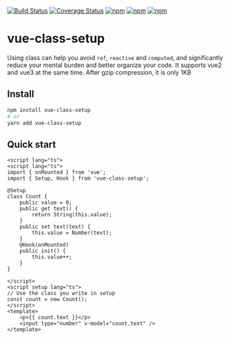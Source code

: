 [![Build Status](https://github.com/fmfe/vue-class-setup/workflows/CI/badge.svg)](https://github.com/fmfe/vue-class-setup/actions)
<a href='https://coveralls.io/github/fmfe/vue-class-setup?branch=main'><img src='https://coveralls.io/repos/github/fmfe/vue-class-setup/badge.svg?branch=main' alt='Coverage Status' /></a>
[![npm](https://img.shields.io/npm/v/vue-class-setup.svg)](https://www.npmjs.com/package/vue-class-setup) 
[![npm](https://img.shields.io/npm/dm/vue-class-setup.svg)](https://www.npmjs.com/package/vue-class-setup)
[![npm](https://img.shields.io/npm/dt/vue-class-setup.svg)](https://www.npmjs.com/package/vue-class-setup)
# vue-class-setup
Using class can help you avoid `ref`, `reactive` and `computed`, and significantly reduce your mental burden and better organize your code. It supports vue2 and vue3 at the same time. After gzip compression, it is only 1KB

## Install
```bash
npm install vue-class-setup
# or
yarn add vue-class-setup
```

## Quick start
```vue
<script lang="ts">
<script lang="ts">
import { onMounted } from 'vue';
import { Setup, Hook } from 'vue-class-setup';

@Setup
class Count {
    public value = 0;
    public get text() {
        return String(this.value);
    }
    public set text(text) {
        this.value = Number(text);
    }
    @Hook(onMounted)
    public init() {
        this.value++;
    }
}

</script>
<script setup lang="ts">
// Use the class you write in setup
const count = new Count();
</script>
<template>
    <p>{{ count.text }}</p>
    <input type="number" v-model="count.text" />
</template>
```
